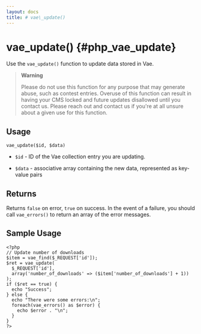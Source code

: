 ```yaml
---
layout: docs
title: # vae\_update()
---
```


# vae\_update() {#php_vae_update}

Use the `vae_update()` function to update data stored in Vae.

> **Warning**
>
> Please do not use this function for any purpose that may generate
> abuse, such as contest entries. Overuse of this function can result in
> having your CMS locked and future updates disallowed until you contact
> us. Please reach out and contact us if you're at all unsure about a
> given use for this function.

## Usage

`vae_update($id, $data)`

-   `$id` - ID of the Vae collection entry you are updating.

-   `$data` - associative array containing the new data, represented as
    key-value pairs

## Returns

Returns `false` on error, `true` on success. In the event of a failure,
you should call `vae_errors()` to return an array of the error messages.

## Sample Usage

    <?php
    // Update number of downloads
    $item = vae_find($_REQUEST['id']);
    $ret = vae_update(
      $_REQUEST['id'], 
      array('number_of_downloads' => ($item['number_of_downloads'] + 1))
    );
    if ($ret == true) {
      echo "Success";
    } else {
      echo "There were some errors:\n";
      foreach(vae_errors() as $error) {
        echo $error . "\n";
      }
    }
    ?>
